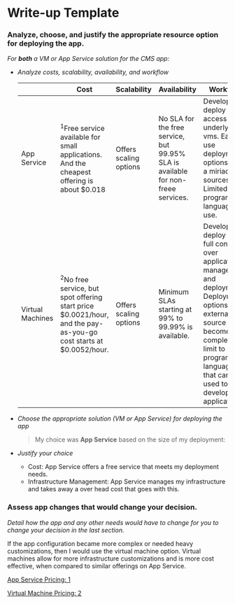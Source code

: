 # Write-up Template

### Analyze, choose, and justify the appropriate resource option for deploying the app.

*For **both** a VM or App Service solution for the CMS app:*
- *Analyze costs, scalability, availability, and workflow*
  
    |          | Cost     |  Scalability  | Availability  | Workflow  |
    |----------|----------|---------------|---------------|-----------|
    | App Service         | <sup>1</sup>Free service available for small applications. And the cheapest offering is about $0.018           | Offers scaling options  | No SLA for the free service, but 99.95% SLA is available for non-freee services.         | Develop and deploy no access to underlying vms. Easy to use deployment options from a miriad  of sources. Limited programming languages use. | 
    | Virtual Machines    | <sup>2</sup>No free service, but spot offering start price $0.0021/hour, and the pay-as-you-go cost starts at $0.0052/hour.  | Offers scaling options  | Minimum SLAs starting at 99% to 99.99% is available.          |  Develop and deploy with full control over application management and deployment. Deployment options from external source can become complex. No limit to programming languages that can be used to develop your application.      |
- *Choose the appropriate solution (VM or App Service) for deploying the app*
  
    > My choice was **App Service** based on the size of my deployment:
    
- *Justify your choice*
    - Cost: App Service offers a free service that meets my deployment needs.
    - Infrastructure Management: App Service manages my infrastructure and takes away a over head cost that goes with this.
### Assess app changes that would change your decision.

*Detail how the app and any other needs would have to change for you to change your decision in the last section.*

If the app configuration became more complex or needed heavy customizations, then I would use the virtual machine option. 
Virtual machines allow for more infrastructure customizations and is more cost effective, when compared to similar offerings on App Service.


[App Service Pricing: 1](https://azure.microsoft.com/en-us/pricing/details/app-service/linux/)

[Virtual Machine Pricing: 2](https://azure.microsoft.com/en-us/pricing/details/virtual-machines/linux/)
